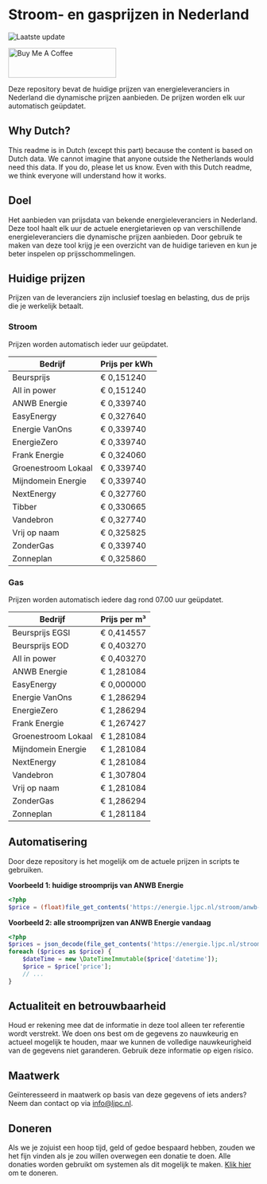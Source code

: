 # Stroom- en gasprijzen in Nederland

![Laatste update](https://img.shields.io/badge/laatste%20update-2025--02--27%2007%3A00%20CET-brightgreen)

<a href="https://www.buymeacoffee.com/Lars-" target="_blank"><img src="https://cdn.buymeacoffee.com/buttons/v2/default-orange.png" alt="Buy Me A Coffee" height="60" style="height: 60px !important;width: 217px !important;" ></a>

Deze repository bevat de huidige prijzen van energieleveranciers in Nederland die dynamische prijzen aanbieden. De prijzen worden elk uur automatisch geüpdatet.

## Why Dutch?

This readme is in Dutch (except this part) because the content is based on Dutch data. We cannot imagine that anyone outside the Netherlands would need this data. If you do, please let us know. Even with this Dutch readme, we think
everyone will understand how it works.

## Doel

Het aanbieden van prijsdata van bekende energieleveranciers in Nederland. Deze tool haalt elk uur de actuele energietarieven op van verschillende energieleveranciers die dynamische prijzen aanbieden. Door gebruik te maken van deze tool
krijg je een overzicht van de huidige tarieven en kun je beter inspelen op prijsschommelingen.

## Huidige prijzen

Prijzen van de leveranciers zijn inclusief toeslag en belasting, dus de prijs die je werkelijk betaalt.

### Stroom

Prijzen worden automatisch ieder uur geüpdatet.

 Bedrijf | Prijs per kWh 
---------|---------------
Beursprijs | € 0,151240
All in power | € 0,151240
ANWB Energie | € 0,339740
EasyEnergy | € 0,327640
Energie VanOns | € 0,339740
EnergieZero | € 0,339740
Frank Energie | € 0,324060
Groenestroom Lokaal | € 0,339740
Mijndomein Energie | € 0,339740
NextEnergy | € 0,327760
Tibber | € 0,330665
Vandebron | € 0,327740
Vrij op naam | € 0,325825
ZonderGas | € 0,339740
Zonneplan | € 0,325860


### Gas

Prijzen worden automatisch iedere dag rond 07.00 uur geüpdatet.

 Bedrijf | Prijs per m³ 
---------|--------------
Beursprijs EGSI | € 0,414557
Beursprijs EOD | € 0,403270
All in power | € 0,403270
ANWB Energie | € 1,281084
EasyEnergy | € 0,000000
Energie VanOns | € 1,286294
EnergieZero | € 1,286294
Frank Energie | € 1,267427
Groenestroom Lokaal | € 1,281084
Mijndomein Energie | € 1,281084
NextEnergy | € 1,281084
Vandebron | € 1,307804
Vrij op naam | € 1,281084
ZonderGas | € 1,286294
Zonneplan | € 1,281184


## Automatisering

Door deze repository is het mogelijk om de actuele prijzen in scripts te gebruiken.

**Voorbeeld 1: huidige stroomprijs van ANWB Energie**

```php
<?php
$price = (float)file_get_contents('https://energie.ljpc.nl/stroom/anwb-energie-nu.txt');

```

**Voorbeeld 2: alle stroomprijzen van ANWB Energie vandaag**

```php
<?php
$prices = json_decode(file_get_contents('https://energie.ljpc.nl/stroom/all-in-power-vandaag.json'),true);
foreach ($prices as $price) {
    $dateTime = new \DateTimeImmutable($price['datetime']);
    $price = $price['price'];
    // ...
}
```

## Actualiteit en betrouwbaarheid

Houd er rekening mee dat de informatie in deze tool alleen ter referentie wordt verstrekt. We doen ons best om de gegevens zo nauwkeurig en actueel mogelijk te houden, maar we kunnen de volledige nauwkeurigheid van de gegevens niet
garanderen. Gebruik deze informatie op eigen risico.

## Maatwerk

Geïnteresseerd in maatwerk op basis van deze gegevens of iets anders? Neem dan contact op
via [info@ljpc.nl](mailto:info@ljpc.nl?subject=Energie%20prijzen).

## Doneren

Als we je zojuist een hoop tijd, geld of gedoe bespaard hebben, zouden we het fijn vinden als je zou willen overwegen een
donatie te doen. Alle donaties worden gebruikt om systemen als dit mogelijk te
maken. [Klik hier](https://www.buymeacoffee.com/Lars-) om te doneren.
